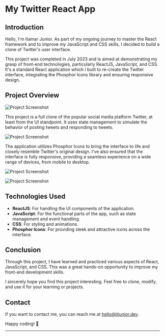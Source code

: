 # My Twitter React App

## Introduction

Hello, I'm Itamar Junior. As part of my ongoing journey to master the React framework and to improve my JavaScript and CSS skills, I decided to build a clone of Twitter's user interface.

This project was completed in July 2023 and is aimed at demonstrating my grasp of front-end technologies, particularly ReactJS, JavaScript, and CSS. It's a standard React application which I built to re-create the Twitter interface, integrating the Phosphor Icons library and ensuring responsive design.

## Project Overview

![Project Screenshot](https://github.com/codeitamarjr/ui-twitter/blob/main/screenshots/screencapture-localhost-5173-2023-07-18-19_49_59.png?raw=true)

This project is a full clone of the popular social media platform Twitter, at least from the UI standpoint. It uses state management to simulate the behavior of posting tweets and responding to tweets.

![Project Screenshot](https://github.com/codeitamarjr/ui-twitter/blob/main/screenshots/screencapture-localhost-5173-status-2023-07-18-19_50_28.png?raw=true)

The application utilizes Phosphor Icons to bring the interface to life and closely resemble Twitter's original design. I've also ensured that the interface is fully responsive, providing a seamless experience on a wide range of devices, from mobile to desktop.

![Project Screenshot](https://github.com/codeitamarjr/ui-twitter/blob/main/screenshots/screencapture-localhost-5173-2023-07-18-19_51_30.png?raw=true)

![Project Screenshot](https://github.com/codeitamarjr/ui-twitter/blob/main/screenshots/screencapture-localhost-5173-status-2023-07-18-19_51_17.png?raw=true)

## Technologies Used

- **ReactJS**: For handling the UI components of the application.
- **JavaScript**: For the functional parts of the app, such as state management and event handling.
- **CSS**: For styling and animations.
- **Phosphor Icons**: For providing sleek and attractive icons across the interface.

## Conclusion

Through this project, I have learned and practiced various aspects of React, JavaScript, and CSS. This was a great hands-on opportunity to improve my front-end development skills.

I sincerely hope you find this project interesting. Feel free to clone, modify, and use it for your learning or projects.

## Contact

If you want to contact me, you can reach me at [hello@itjunior.dev](mailto:hello@itjunior.dev).

Happy coding! 🚀

---
